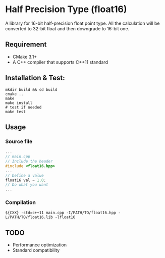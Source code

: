 # Half Precision Type (float16)

A library for 16-bit half-precision float point type. All the calculation will
be converted to 32-bit float and then downgrade to 16-bit one.

## Requirement
- CMake 3.1+
- A C++ compiler that supports C++11 standard

## Installation & Test:
```Shell
mkdir build && cd build
cmake ..
make
make install
# test if needed
make test
```

## Usage

### Source file
```C++
...
// main.cpp
// Include the header
#include <float16.hpp>
...
// Define a value
float16 val = 1.0;
// Do what you want
...
```

### Compilation
```Shell
${CXX} -std=c++11 main.cpp -I/PATH/TO/float16.hpp -L/PATH/TO/float16.lib -lfloat16
```

## TODO
- Performance optimization
- Standard compatibility
